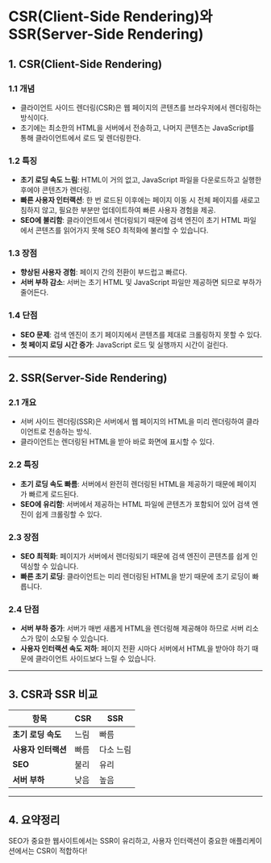 # CSR(Client-Side Rendering)와 SSR(Server-Side Rendering)

## 1. CSR(Client-Side Rendering)

### 1.1 개념
- 클라이언트 사이드 렌더링(CSR)은 웹 페이지의 콘텐츠를 브라우저에서 렌더링하는 방식이다. 
- 초기에는 최소한의 HTML을 서버에서 전송하고, 나머지 콘텐츠는 JavaScript를 통해 클라이언트에서 로드 및 렌더링한다.

### 1.2 특징
- **초기 로딩 속도 느림**: HTML이 거의 없고, JavaScript 파일을 다운로드하고 실행한 후에야 콘텐츠가 렌더링.
- **빠른 사용자 인터랙션**: 한 번 로드된 이후에는 페이지 이동 시 전체 페이지를 새로고침하지 않고, 필요한 부분만 업데이트하여 빠른 사용자 경험을 제공.
- **SEO에 불리함**: 클라이언트에서 렌더링되기 때문에 검색 엔진이 초기 HTML 파일에서 콘텐츠를 읽어가지 못해 SEO 최적화에 불리할 수 있습니다.

### 1.3 장점
- **향상된 사용자 경험**: 페이지 간의 전환이 부드럽고 빠르다.
- **서버 부하 감소**: 서버는 초기 HTML 및 JavaScript 파일만 제공하면 되므로 부하가 줄어든다.

### 1.4 단점
- **SEO 문제**: 검색 엔진이 초기 페이지에서 콘텐츠를 제대로 크롤링하지 못할 수 있다.
- **첫 페이지 로딩 시간 증가**: JavaScript 로드 및 실행까지 시간이 걸린다.

---

## 2. SSR(Server-Side Rendering)

### 2.1 개요
- 서버 사이드 렌더링(SSR)은 서버에서 웹 페이지의 HTML을 미리 렌더링하여 클라이언트로 전송하는 방식. 
- 클라이언트는 렌더링된 HTML을 받아 바로 화면에 표시할 수 있다.

### 2.2 특징
- **초기 로딩 속도 빠름**: 서버에서 완전히 렌더링된 HTML을 제공하기 때문에 페이지가 빠르게 로드된다.
- **SEO에 유리함**: 서버에서 제공하는 HTML 파일에 콘텐츠가 포함되어 있어 검색 엔진이 쉽게 크롤링할 수 있다.

### 2.3 장점
- **SEO 최적화**: 페이지가 서버에서 렌더링되기 때문에 검색 엔진이 콘텐츠를 쉽게 인덱싱할 수 있습니다.
- **빠른 초기 로딩**: 클라이언트는 미리 렌더링된 HTML을 받기 때문에 초기 로딩이 빠릅니다.

### 2.4 단점
- **서버 부하 증가**: 서버가 매번 새롭게 HTML을 렌더링해 제공해야 하므로 서버 리소스가 많이 소모될 수 있습니다.
- **사용자 인터랙션 속도 저하**: 페이지 전환 시마다 서버에서 HTML을 받아야 하기 때문에 클라이언트 사이드보다 느릴 수 있습니다.

---

## 3. CSR과 SSR 비교

| 항목                 | CSR                           | SSR                          |
|----------------------|-------------------------------|------------------------------|
| **초기 로딩 속도**     | 느림                            | 빠름                           |
| **사용자 인터랙션**   | 빠름                            | 다소 느림                       |
| **SEO**              | 불리                            | 유리                           |
| **서버 부하**         | 낮음                            | 높음                           |

---

## 4. 요약정리
SEO가 중요한 웹사이트에서는 SSR이 유리하고, 사용자 인터랙션이 중요한 애플리케이션에서는 CSR이 적합하다!
